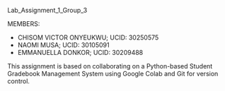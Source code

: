 Lab_Assignment_1_Group_3

MEMBERS:
- CHISOM VICTOR ONYEUKWU; UCID: 30250575 
- NAOMI MUSA; UCID: 30105091
- EMMANUELLA DONKOR; UCID: 30209488

This assignment is based on collaborating on a Python-based Student Gradebook Management System using Google Colab and Git for version control.